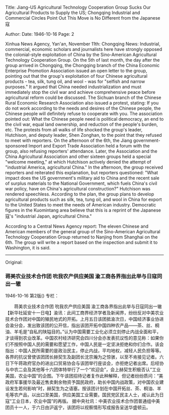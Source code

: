 Title: Jiang-US Agricultural Technology Cooperation Group Sucks Our Agricultural Products to Supply the US; Chongqing Industrial and Commercial Circles Point Out This Move is No Different from the Japanese寇

Author:
Date: 1946-10-16
Page: 2

Xinhua News Agency, Yan'an, November 11th: Chongqing News: Industrial, commercial, economic scholars and journalists here have strongly opposed the colonial-style exploitation of China by the Sino-American Agricultural Technology Cooperation Group. On the 5th of last month, the day after the group arrived in Chongqing, the Chongqing branch of the China Economic Enterprise Promotion Association issued an open letter to the group, pointing out that the group's exploitation of four Chinese agricultural products - tea, silk, tung oil, and wool - was for "selfish and narrow purposes." It argued that China needed industrialization and must immediately stop the civil war and achieve comprehensive peace before agricultural reform could be discussed. The Sichuan branch of the Chinese Rural Economic Research Association also issued a protest, stating: If you do not work according to the needs and desires of the Chinese people, the Chinese people will definitely refuse to cooperate with you. The association pointed out: What the Chinese people need is political democracy, an end to the civil war, equal land ownership, and reduction of the people's burden, etc. The protests from all walks of life shocked the group's leader, Hutchison, and deputy leader, Shen Zonghan, to the point that they refused to meet with reporters. On the afternoon of the 6th, the Jiang government-sponsored Import and Export Trade Association held a forum with the group, also refusing reporters' attendance. Later, the Association and the China Agricultural Association and other sixteen groups held a special "welcome meeting," at which Hutchison actively denied the attempt of "industrial America, agricultural China." In the afternoon, the group received reporters and reiterated this explanation, but reporters questioned: "What impact does the US government's military aid to China and the recent sale of surplus materials to the National Government, which fuels China's civil war policy, have on China's agricultural construction?" Hutchison was rendered speechless. According to the plan, the group plans to develop agricultural products such as silk, tea, tung oil, and wool in China for export to the United States to meet the needs of American industry. Democratic figures in the Kuomintang area believe that this is a reprint of the Japanese寇's "industrial Japan, agricultural China."

According to a Central News Agency report: The eleven Chinese and American members of the general group of the Sino-American Agricultural Technology Cooperation Group returned to Nanjing from Shanghai on the 6th. The group will write a report based on the inspection and submit it to Washington, it is said.



<hr /> 

Original: 


### 蒋美农业技术合作团  吮我农产供应美国  渝工商各界指出此举与日寇同出一辙

1946-10-16
第2版()
专栏：

　　蒋美农业技术合作团
    吮我农产供应美国
    渝工商各界指出此举与日寇同出一辙
    【新华社延安十一日电】渝讯：此间工商界经济学者及新闻界，纷纷反对中美农业技术合作团对中国的殖民地式的开拓。上月五日该团抵渝次日，中国经济事业协进会渝分会，发出致该团的公开信，指出该团开拓中国四种农产品——茶、丝、桐油、羊毛是“自私的陕隘目的。”认为中国需要工业化必须立刻停止内战全面和平，才谈得到农业改革。中国农村经济研究会四川分会亦发表抗议性的意见称：如果你们不按照中国人民的需要和愿望工作，中国人民是一定坚决拒绝和你们合作。该会指出：中国人民所需要的是政治民主，停止内战，平均地权，减轻人民负担等等。各界的抗议曾使该团团长赫契生及副团长沈宗瀚为之惊骇，以至不肯接见记者。六日下午蒋政府官办的进出口贸易协会与该团举行座谈会，亦拒绝记者出席。后经协与中农二会及其他等十六团体特举行了一个“欢迎会”，会上赫契生积极否认“工业美国，农业中国”的企图。下午该团招待记者复作此种解释，但记者纷纷质问：“美政府军事援华及最近售卖剩余物资予国民政府，助长中国内战政策，对中国农业建设发生若何影响”时，赫契生为之语塞。按该团计划在中国开拓丝、茶、桐油、羊毛等农产品，以出口至美国，供应美国工业需要。国民党区民主人士，咸认此为日寇“工业日本，农业中国”的再版。
    据中央社讯：中美农业技术合作团普通组中美团员十一人，于六日由沪返宁，该团将以视察情形写成报告呈送华盛顿云。
